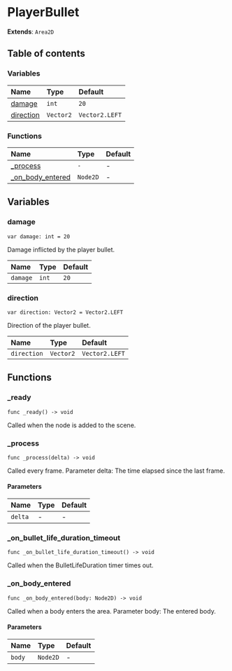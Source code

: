# PlayerBullet

**Extends**: `Area2D`

## Table of contents

### Variables

|Name|Type|Default|
|:-|:-|:-|
|[damage](#damage)|`int`|`20`|
|[direction](#direction)|`Vector2`|`Vector2.LEFT`|

### Functions

|Name|Type|Default|
|:-|:-|:-|
|[_process](#_process)|`-`|-|
|[_on_body_entered](#_on_body_entered)|`Node2D`|-|

## Variables

### damage

```gdscript
var damage: int = 20
```

Damage inflicted by the player bullet.

|Name|Type|Default|
|:-|:-|:-|
|`damage`|`int`|`20`|

### direction

```gdscript
var direction: Vector2 = Vector2.LEFT
```

Direction of the player bullet.

|Name|Type|Default|
|:-|:-|:-|
|`direction`|`Vector2`|`Vector2.LEFT`|

## Functions

### _ready

```gdscript
func _ready() -> void
```

Called when the node is added to the scene.

### _process

```gdscript
func _process(delta) -> void
```

Called every frame. Parameter delta: The time elapsed since the last frame.

#### Parameters

|Name|Type|Default|
|:-|:-|:-|
|`delta`|-|-|

### _on_bullet_life_duration_timeout

```gdscript
func _on_bullet_life_duration_timeout() -> void
```

Called when the BulletLifeDuration timer times out.

### _on_body_entered

```gdscript
func _on_body_entered(body: Node2D) -> void
```

Called when a body enters the area. Parameter body: The entered body.

#### Parameters

|Name|Type|Default|
|:-|:-|:-|
|`body`|`Node2D`|-|


